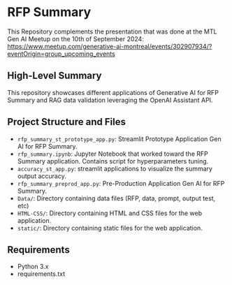 # RFP Summary

This Repository complements the presentation that was done at the MTL 
Gen AI Meetup on the 10th of September 2024: https://www.meetup.com/generative-ai-montreal/events/302907934/?eventOrigin=group_upcoming_events

## High-Level Summary

This repository showcases different applications of Generative AI for RFP Summary and RAG data validation leveraging the OpenAI Assistant API.

## Project Structure and Files

- `rfp_summary_st_prototype_app.py`: Streamlit Prototype Application Gen AI for RFP Summary.
- `rfp_summary.ipynb`: Jupyter Notebook that worked toward the RFP Summary application. Contains script for hyperparameters tuning.
- `accuracy_st_app.py`: streamlit applications to visualize the summary output accuracy.
- `rfp_summary_preprod_app.py`: Pre-Production Application Gen AI for RFP Summary.
- `Data/`: Directory containing data files (RFP, data, prompt, output test, etc)
- `HTML-CSS/`: Directory containing HTML and CSS files for the web application.
- `static/`: Directory containing static files for the web application.

## Requirements

- Python 3.x
- requirements.txt
